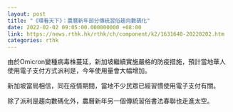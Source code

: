 ```yaml
---
layout: post
title: "《環看天下》：農曆新年部分傳統習俗趨向數碼化"
date: 2022-02-02 09:05:00.000000000 +08:00
link: https://news.rthk.hk/rthk/ch/component/k2/1631640-20220202.htm
categories: rthk
---
```


由於Omicron變種病毒株蔓延，新加坡繼續實施嚴格的防疫措施，預計當地華人使用電子支付方式派利是，今年使用量會大幅增加。

新加坡當局相信，同在疫情期間，當地不少民眾已經習慣使用電子支付有關。

除了派利是趨向數碼化外，農曆新年另一個傳統習俗書法春聯也走進太空。
